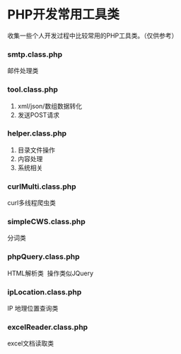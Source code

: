 # PHP开发常用工具类

收集一些个人开发过程中比较常用的PHP工具类。（仅供参考）

### smtp.class.php
 邮件处理类
 
### tool.class.php
 1. xml/json/数组数据转化
 2. 发送POST请求

### helper.class.php
 1. 目录文件操作
 2. 内容处理
 3. 系统相关

### curlMulti.class.php
 curl多线程爬虫类
 
### simpleCWS.class.php
 分词类

### phpQuery.class.php
 HTML解析类  操作类似JQuery

### ipLocation.class.php
 IP 地理位置查询类

### excelReader.class.php
 excel文档读取类
